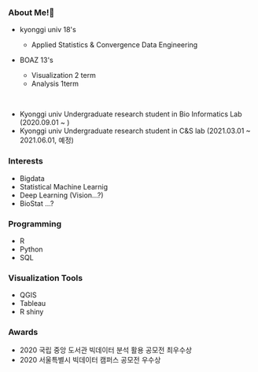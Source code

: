### About Me!
- kyonggi univ 18's 
  - Applied Statistics & Convergence Data Engineering
 
- BOAZ 13's 
  - Visualization 2 term
  - Analysis 1term

</br>

- Kyonggi univ Undergraduate research student in Bio Informatics Lab (2020.09.01 ~ )
- Kyonggi univ Undergraduate research student in C&S lab (2021.03.01 ~ 2021.06.01, 예정)

### Interests
- Bigdata
- Statistical Machine Learnig
- Deep Learning (Vision...?)
- BioStat ...?

### Programming
- R
- Python
- SQL

### Visualization Tools
- QGIS
- Tableau
- R shiny


### Awards
- 2020 국립 중앙 도서관 빅데이터 분석 활용 공모전 최우수상
- 2020 서울특별시 빅데이터 캠퍼스 공모전 우수상

<!--
**GGoYoungHee/GGoYoungHee** is a ✨ _special_ ✨ repository because its `README.md` (this file) appears on your GitHub profile.

Here are some ideas to get you started:

- 🔭 I’m currently working on ...
- 🌱 I’m currently learning ...
- 👯 I’m looking to collaborate on ...
- 🤔 I’m looking for help with ...
- 💬 Ask me about ...
- 📫 How to reach me: ...
- 😄 Pronouns: ...
- ⚡ Fun fact: ...
-->
